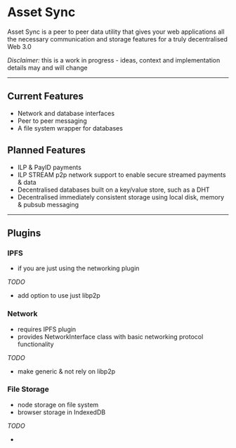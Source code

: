# Asset Sync

Asset Sync is a peer to peer data utility that gives your web applications all the necessary communication and storage features for a truly decentralised Web 3.0

*Disclaimer:* this is a work in progress - ideas, context and implementation details may and will change

---

## Current Features

- Network and database interfaces
- Peer to peer messaging
- A file system wrapper for databases

## Planned Features

- ILP & PayID payments
- ILP STREAM p2p network support to enable secure streamed payments & data
- Decentralised databases built on a key/value store, such as a DHT
- Decentralised immediately consistent storage using local disk, memory & pubsub messaging

---

## Plugins

### IPFS

- if you are just using the networking plugin

*TODO*

- add option to use just libp2p

### Network

- requires IPFS plugin
- provides NetworkInterface class with basic networking protocol functionality

*TODO*

- make generic & not rely on libp2p

### File Storage

- node storage on file system
- browser storage in IndexedDB

*TODO*

- 